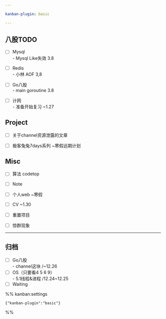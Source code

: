```yaml
---

kanban-plugin: basic

---
```


## 八股TODO

- [ ] Mysql<br>- Mysql Like失效 3.8
- [ ] Redis<br>- 小林 AOF 3,8
- [ ] Go八股<br>- main goroutine 3.8
- [ ] 计网<br>- 准备开始复习 ~1.27


## Project

- [ ] 关于channel资源泄露的文章
- [ ] 极客兔兔7days系列 ~寒假远期计划


## Misc

- [ ] 算法 codetop
- [ ] Note
- [ ] 个人web ~寒假
- [ ] CV ~1.30
- [ ] 重置项目
- [ ] 惊群现象


***

## 归档

- [ ] Go八股<br>- channel这块 /~12.26
- [ ] OS（只要看4 5 6 9）<br>- 5.1线程&进程 /12.24~12.25
- [ ] Waiting

%% kanban:settings
```
{"kanban-plugin":"basic"}
```
%%